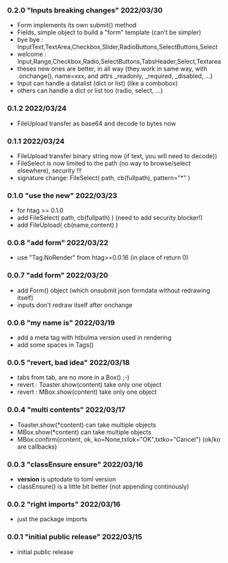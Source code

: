 ### 0.2.0 "Inputs breaking changes" 2022/03/30

* Form implements its own submit() method
* Fields, simple object to build a "form" template (can't be simpler)
* bye bye : InputText,TextArea,Checkbox,Slider,RadioButtons,SelectButtons,Select
* welcome : Input,Range,Checkbox,Radio,SelectButtons,TabsHeader,Select,Textarea
* theses new ones are better, in all way (they.work in same way, with .onchange(), name=xxx, and attrs _readonly, _required, _disabled, ...)
* Input can handle a datalist (dict or list) (like a combobox)
* others can handle a dict or list too (radio, select, ...)

### 0.1.2  2022/03/24

* FileUpload transfer as base64 and decode to bytes now

### 0.1.1  2022/03/24

* FileUpload transfer binary string now (if text, you will need to decode))
* FileSelect is now limited to the path (no way to browse/select elsewhere), security !!!
* signature change: FileSelect( path, cb(fullpath), pattern="*" )

### 0.1.0 "use the new" 2022/03/23

 * for htag >= 0.1.0
 * add FileSelect( path, cb(fullpath) ) (need to add security blocker!)
 * add FileUpload( cb(name,content) )

### 0.0.8 "add form" 2022/03/22

 * use "Tag.NoRender" from htag>=0.0.16 (in place of return 0)

### 0.0.7 "add form" 2022/03/20

 * add Form() object (which onsubmit json formdata without redrawing itself)
 * inputs don't redraw itself after onchange

### 0.0.6 "my name is" 2022/03/19

 * add a meta tag with htbulma version used in rendering
 * add some spaces in Tags()

### 0.0.5 "revert, bad idea" 2022/03/18

 * tabs from tab, are no more in a Box() ;-)
 * revert : Toaster.show(content) take only one object
 * revert : MBox.show(content) take only one object

### 0.0.4 "multi contents" 2022/03/17

 * Toaster.show(*content) can take multiple objects
 * MBox.show(*content) can take multiple objects
 * MBox.confirm(content, ok, ko=None,txtok="OK",txtko="Cancel") (ok/ko are callbacks)

### 0.0.3 "classEnsure ensure" 2022/03/16

 * __version__ is uptodate to toml version
 * classEnsure() is a little bit better (not appending continously)

### 0.0.2 "right imports" 2022/03/16

 * just the package imports

### 0.0.1 "initial public release" 2022/03/15

 * initial public release

